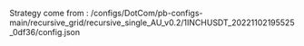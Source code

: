 Strategy come from : /configs/DotCom/pb-configs-main/recursive_grid/recursive_single_AU_v0.2/1INCHUSDT_20221102195525_0df36/config.json